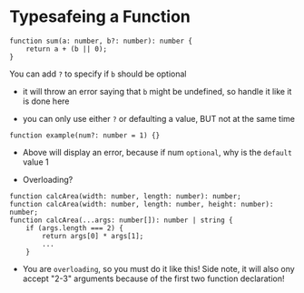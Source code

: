 # Typesafeing a Function

```
function sum(a: number, b?: number): number {
	return a + (b || 0);
}
```

You can add `?` to specify if `b` should be optional

-   it will throw an error saying that `b` might be undefined, so handle it like it is done here

-   you can only use either `?` or defaulting a value, BUT not at the same time

```
function example(num?: number = 1) {}
```

-   Above will display an error, because if num `optional`, why is the `default` value 1

-   Overloading?

```
function calcArea(width: number, length: number): number;
function calcArea(width: number, length: number, height: number): number;
function calcArea(...args: number[]): number | string {
	if (args.length === 2) {
		return args[0] * args[1];
        ...
    }
```

-   You are `overloading`, so you must do it like this! Side note, it will also ony accept "2-3" arguments because of the first two function declaration!
